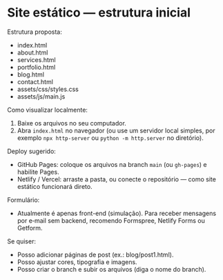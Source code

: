 # Site estático — estrutura inicial

Estrutura proposta:
- index.html
- about.html
- services.html
- portfolio.html
- blog.html
- contact.html
- assets/css/styles.css
- assets/js/main.js

Como visualizar localmente:
1. Baixe os arquivos no seu computador.
2. Abra `index.html` no navegador (ou use um servidor local simples, por exemplo `npx http-server` ou `python -m http.server` no diretório).

Deploy sugerido:
- GitHub Pages: coloque os arquivos na branch `main` (ou `gh-pages`) e habilite Pages.
- Netlify / Vercel: arraste a pasta, ou conecte o repositório — como site estático funcionará direto.

Formulário:
- Atualmente é apenas front-end (simulação). Para receber mensagens por e‑mail sem backend, recomendo Formspree, Netlify Forms ou Getform.

Se quiser:
- Posso adicionar páginas de post (ex.: blog/post1.html).
- Posso ajustar cores, tipografia e imagens.
- Posso criar o branch e subir os arquivos (diga o nome do branch).